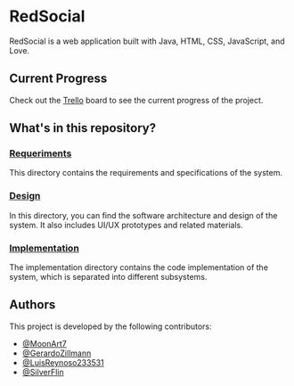 # RedSocial

RedSocial is a web application built with Java, HTML, CSS, JavaScript, and Love.

## Current Progress

Check out the [Trello](https://trello.com/b/Bx6lTeoI/kanban-template) board to see the current progress of the project.

## What's in this repository?

### [Requeriments](./01_Requirements/)

This directory contains the requirements and specifications of the system.

### [Design](./02_Design/)

In this directory, you can find the software architecture and design of the system. It also includes UI/UX prototypes and related materials.

### [Implementation](./03_Implementation/)

The implementation directory contains the code implementation of the system, which is separated into different subsystems.

## Authors

This project is developed by the following contributors:

- [@MoonArt7](https://github.com/MoonArt7)
- [@GerardoZillmann](https://github.com/GerardoZillmann)
- [@LuisReynoso233531](https://github.com/LuisReynoso233531)
- [@SilverFlin](https://github.com/SilverFlin)

